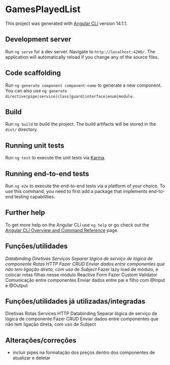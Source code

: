 # GamesPlayedList

This project was generated with [Angular CLI](https://github.com/angular/angular-cli) version 14.1.1.

## Development server

Run `ng serve` for a dev server. Navigate to `http://localhost:4200/`. The application will automatically reload if you change any of the source files.

## Code scaffolding

Run `ng generate component component-name` to generate a new component. You can also use `ng generate directive|pipe|service|class|guard|interface|enum|module`.

## Build

Run `ng build` to build the project. The build artifacts will be stored in the `dist/` directory.

## Running unit tests

Run `ng test` to execute the unit tests via [Karma](https://karma-runner.github.io).

## Running end-to-end tests

Run `ng e2e` to execute the end-to-end tests via a platform of your choice. To use this command, you need to first add a package that implements end-to-end testing capabilities.

## Further help

To get more help on the Angular CLI use `ng help` or go check out the [Angular CLI Overview and Command Reference](https://angular.io/cli) page.

## Funções/utilidades

_Databinding_
_Diretivas_
_Serviços_
_Separar lógica de serviço de lógica de componente_
_Rotas_
_HTTP_
_Fazer CRUD_
_Enviar dados entre componentes que não tem ligação direta, com uso de Subject_
Fazer lazy load de módulo, e colocar rotas filhas nesse módulo
Reactive Form
Fazer Custom Validator
Comunicação entre componentes
Enviar dados entre pai e filho com @Input e @Output

## Funções/utilidades já utilizadas/integradas

Diretivas
Rotas
Services
HTTP
Databinding
Separar lógica de serviço de lógica de componente
Fazer CRUD
Enviar dados entre componentes que não tem ligação direta, com uso de Subject

## Alterações/correções

- incluir pipes na formatação dos preços dentro dos componentes de atualizar e deletar
